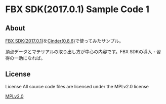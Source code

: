 # FBX SDK(2017.0.1) Sample Code 1

## About
[FBX SDK(2017.0.1)](http://www.autodesk.com/products/fbx/overview)を[Cinder(0.8.6)](https://libcinder.org)で使ってみたサンプル。

頂点データとマテリアルの取り出し方が中心の内容です。FBX SDKの導入・習得の一助になれば。

## License
License All source code files are licensed under the MPLv2.0 license

[MPLv2.0](https://www.mozilla.org/MPL/2.0/)
